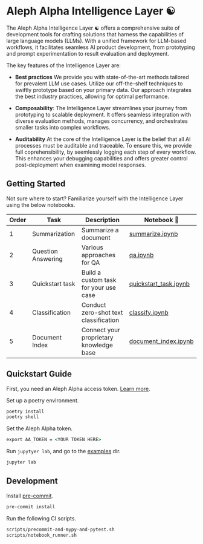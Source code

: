 # Aleph Alpha Intelligence Layer ☯️

The Aleph Alpha Intelligence Layer ☯️ offers a comprehensive suite of development tools for crafting solutions that harness the capabilities of large language models (LLMs).
With a unified framework for LLM-based workflows, it facilitates seamless AI product development, from prototyping and prompt experimentation to result evaluation and deployment.

The key features of the Intelligence Layer are:

- **Best practices** We provide you with state-of-the-art methods tailored for prevalent LLM use cases.
Utilize our off-the-shelf techniques to swiftly prototype based on your primary data.
Our approach integrates the best industry practices, allowing for optimal performance.

- **Composability**: The Intelligence Layer streamlines your journey from prototyping to scalable deployment.
It offers seamless integration with diverse evaluation methods, manages concurrency, and orchestrates smaller tasks into complex workflows.

- **Auditability** At the core of the Intelligence Layer is the belief that all AI processes must be auditable and traceable.
To ensure this, we provide full coprehensibility, by seemlessly logging each step of every workflow.
This enhances your debugging capabilities and offers greater control post-deployment when examining model responses.

## Getting Started

Not sure where to start? Familiarize yourself with the Intelligence Layer using the below notebooks.

| Order | Task                | Description                                   | Notebook 📓                                                   |
|-------|---------------------|-----------------------------------------------|---------------------------------------------------------------|
| 1     | Summarization       | Summarize a document                          | [summarize.ipynb](./src/examples/summarize.ipynb)             |
| 2     | Question Answering  | Various approaches for QA                     | [qa.ipynb](./src/examples/qa.ipynb)                           |
| 3     | Quickstart task     | Build a custom task for your use case         | [quickstart_task.ipynb](./src/examples/quickstart_task.ipynb) |
| 4     | Classification      | Conduct zero-shot text classification         | [classify.ipynb](./src/examples/classify.ipynb)               |
| 5     | Document Index      | Connect your proprietary knowledge base       | [document_index.ipynb](./src/examples/document_index.ipynb)   |

## Quickstart Guide

First, you need an Aleph Alpha access token. [Learn more](https://docs.aleph-alpha.com/docs/account/#create-a-new-token).

Set up a poetry environment.

```cmd
poetry install
poetry shell
```

Set the Aleph Alpha token.

```cmd
export AA_TOKEN = <YOUR TOKEN HERE>
```

Run `jupytyer lab`, and go to the [examples](http://localhost:8888/lab/workspaces/auto-C/tree/src/examples) dir.

```cmd
jupyter lab
```

## Development

Install [pre-commit](https://pre-commit.com/).

```cmd
pre-commit install
```

Run the following CI scripts.

```cmd
scripts/precommit-and-mypy-and-pytest.sh
scripts/notebook_runner.sh
```

